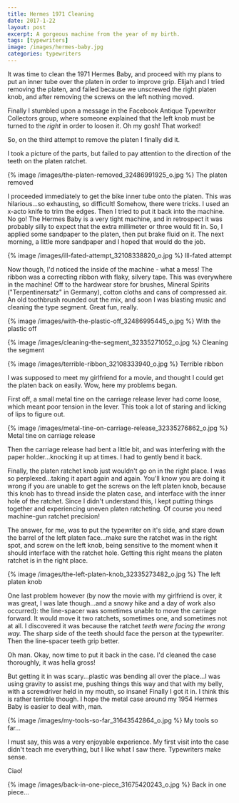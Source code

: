 ```yaml
---
title: Hermes 1971 Cleaning
date: 2017-1-22
layout: post
excerpt: A gorgeous machine from the year of my birth.
tags: [typewriters]
image: /images/hermes-baby.jpg
categories: typewriters
---
```


It was time to clean the 1971 Hermes Baby, and proceed with my plans
to put an inner tube over the platen in order to improve grip.
Elijah and I tried removing the platen, and failed because we unscrewed
the right platen knob, and after removing the screws on the left
nothing moved.

Finally I stumbled upon a message in the Facebook Antique Typewriter
Collectors group, where someone explained that the left knob must be
turned to the *right* in order to loosen it. Oh my gosh! That worked!

So, on the third attempt to remove the platen I finally did it.

I took a picture of the parts, but failed to pay attention to the
direction of the teeth on the platen ratchet.

{% image /images/the-platen-removed_32486991925_o.jpg %}
The platen removed


I proceeded immediately to get the bike inner tube onto the platen.
This was hilarious...so exhausting, so difficult! Somehow, there were
tricks. I used an x-acto knife to trim the edges. Then I tried to put
it back into the machine. No go! The Hermes Baby is a very tight machine,
and in retrospect it was probably silly to expect that the extra millimeter
or three would fit in. So, I applied some sandpaper to the platen, then
put brake fluid on it. The next morning, a little more sandpaper and I
hoped that would do the job.

{% image /images/ill-fated-attempt_32108338820_o.jpg %}
Ill-fated attempt

Now though, I'd noticed the inside of the machine - what a mess!
The ribbon was a correcting ribbon with flaky, silvery tape. This was everywhere
in the machine! Off to the hardwear store for brushes, Mineral Spirits
("Terpentinersatz" in Germany), cotton cloths and cans of compressed air.
An old toothbrush rounded out the mix, and soon I was blasting music
and cleaning the type segment. Great fun, really.


{% image /images/with-the-plastic-off_32486995445_o.jpg %}
With the plastic off

{% image /images/cleaning-the-segment_32335271052_o.jpg %}
Cleaning the segment


{% image /images/terrible-ribbon_32108333940_o.jpg %}
Terrible ribbon

I was supposed to meet my girlfriend for a movie, and thought I could get the
platen back on easily. Wow, here my problems began.

First off, a small metal tine on the carriage release lever had come loose, which
meant poor tension in the lever. This took a lot of staring and licking of lips
to figure out.

{% image /images/metal-tine-on-carriage-release_32335276862_o.jpg %}
Metal tine on carriage release

Then the carriage release had bent a little bit, and was interfering with the
paper holder...knocking it up at times. I had to gently bend it back.

Finally, the platen ratchet knob just wouldn't go on in the right place. I was so
perplexed...taking it apart again and again. You'll know you are doing it wrong
if you are unable to get the screws on the left platen knob, because this knob has
to thread inside the platen case, and interface with the inner hole of the ratchet.
Since I didn't understand this, I kept putting things together and experiencing
uneven platen ratcheting. Of course you need machine-gun ratchet precision!


The answer, for me, was to put the typewriter on it's side, and stare down the barrel
of the left platen face...make sure the ratchet was in the right spot, and screw on the
left knob, being sensitive to the moment when it should interface with the ratchet
hole. Getting this right means the platen ratchet is in the right place.

{% image /images/the-left-platen-knob_32335273482_o.jpg %}
The left platen knob

One last problem however (by now the movie with my girlfriend is over, it was great,
I was late though...and a snowy hike and a day of work also occurred): the line-spacer
was sometimes unable to move the carriage forward. It would move it two ratchets, sometimes
one, and sometimes not at all. I discovered it was because the ratchet *teeth were facing
the wrong way.* The sharp side of the teeth should face the person at the typewriter.
Then the line-spacer teeth grip better.

Oh man. Okay, now time to put it back in the case. I'd cleaned the case thoroughly, it
was hella gross!

But getting it in was scary...plastic was bending all over the place...I was using gravity
to assist me, pushing things this way and that with my belly, with a screwdriver held in
my mouth, so insane! Finally I got it in. I think this is rather terrible though.
I hope the metal case around my 1954 Hermes Baby is easier to deal with, man.

{% image /images/my-tools-so-far_31643542864_o.jpg %}
My tools so far...

I must say, this was a very enjoyable experience. My first visit into the case didn't
teach me everything, but I like what I saw there. Typewriters make sense.

Ciao!


{% image /images/back-in-one-piece_31675420243_o.jpg %}
Back in one piece...

